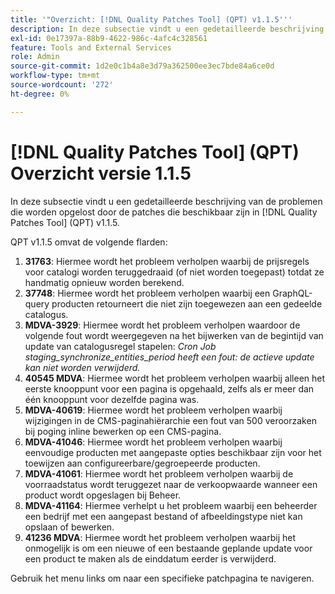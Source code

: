 ```yaml
---
title: '"Overzicht: [!DNL Quality Patches Tool] (QPT) v1.1.5'''
description: In deze subsectie vindt u een gedetailleerde beschrijving van de problemen die worden opgelost door de patches die beschikbaar zijn in [!DNL Quality Patches Tool] (QPT) v1.1.5.
exl-id: 0e17397a-88b9-4622-986c-4afc4c328561
feature: Tools and External Services
role: Admin
source-git-commit: 1d2e0c1b4a8e3d79a362500ee3ec7bde84a6ce0d
workflow-type: tm+mt
source-wordcount: '272'
ht-degree: 0%

---
```


# [!DNL Quality Patches Tool] (QPT) Overzicht versie 1.1.5

In deze subsectie vindt u een gedetailleerde beschrijving van de problemen die worden opgelost door de patches die beschikbaar zijn in [!DNL Quality Patches Tool] (QPT) v1.1.5.

QPT v1.1.5 omvat de volgende flarden:

1. **31763**: Hiermee wordt het probleem verholpen waarbij de prijsregels voor catalogi worden teruggedraaid (of niet worden toegepast) totdat ze handmatig opnieuw worden berekend.
1. **37748**: Hiermee wordt het probleem verholpen waarbij een GraphQL-query producten retourneert die niet zijn toegewezen aan een gedeelde catalogus.
1. **MDVA-3929**: Hiermee wordt het probleem verholpen waardoor de volgende fout wordt weergegeven na het bijwerken van de begintijd van update van catalogusregel stapelen: *Cron Job staging_synchronize_entities_period heeft een fout: de actieve update kan niet worden verwijderd.*
1. **40545 MDVA**: Hiermee wordt het probleem verholpen waarbij alleen het eerste knooppunt voor een pagina is opgehaald, zelfs als er meer dan één knooppunt voor dezelfde pagina was.
1. **MDVA-40619**: Hiermee wordt het probleem verholpen waarbij wijzigingen in de CMS-paginahiërarchie een fout van 500 veroorzaken bij poging inline bewerken op een CMS-pagina.
1. **MDVA-41046**: Hiermee wordt het probleem verholpen waarbij eenvoudige producten met aangepaste opties beschikbaar zijn voor het toewijzen aan configureerbare/gegroepeerde producten.
1. **MDVA-41061**: Hiermee wordt het probleem verholpen waarbij de voorraadstatus wordt teruggezet naar de verkoopwaarde wanneer een product wordt opgeslagen bij Beheer.
1. **MDVA-41164**: Hiermee verhelpt u het probleem waarbij een beheerder een bedrijf met een aangepast bestand of afbeeldingstype niet kan opslaan of bewerken.
1. **41236 MDVA**: Hiermee wordt het probleem verholpen waarbij het onmogelijk is om een nieuwe of een bestaande geplande update voor een product te maken als de einddatum eerder is verwijderd.

Gebruik het menu links om naar een specifieke patchpagina te navigeren.
